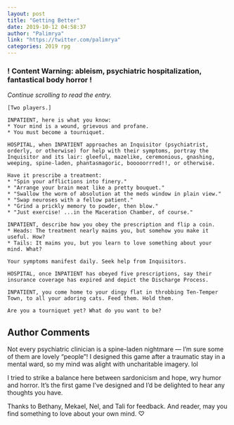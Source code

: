 ```yaml
---
layout: post
title: "Getting Better"
date: 2019-10-12 04:58:37
author: "Palimrya"
link: "https://twitter.com/palimrya"
categories: 2019 rpg
---
```

<div id="warning"><div id="content"><h3><strong>! Content Warning: ableism, psychiatric hospitalization, fantastical body horror !</strong></h3><i>Continue scrolling to read the entry.</i></div></div>
 
```
[Two players.]

INPATIENT, here is what you know:
* Your mind is a wound, grievous and profane.
* You must become a tourniquet.

HOSPITAL, when INPATIENT approaches an Inquisitor (psychiatrist, orderly, or otherwise) for help with their symptoms, portray the Inquisitor and its lair: gleeful, mazelike, ceremonious, gnashing, weeping, spine-laden, phantasmagoric, booooorrred!!, or otherwise.

Have it prescribe a treatment:
* "Spin your afflictions into finery."
* "Arrange your brain meat like a pretty bouquet."
* "Swallow the worm of absolution at the meds window in plain view."
* "Swap neuroses with a fellow patient."
* "Grind a prickly memory to powder, then blow."
* "Just exercise! ...in the Maceration Chamber, of course."

INPATIENT, describe how you obey the prescription and flip a coin.
* Heads: The treatment nearly maims you, but somehow you make it useful. How?
* Tails: It maims you, but you learn to love something about your mind. What?

Your symptoms manifest daily. Seek help from Inquisitors.

HOSPITAL, once INPATIENT has obeyed five prescriptions, say their insurance coverage has expired and depict the Discharge Process.

INPATIENT, you come home to your dingy flat in throbbing Ten-Temper Town, to all your adoring cats. Feed them. Hold them.

Are you a tourniquet yet? What do you want to be?
```
## Author Comments
Not every psychiatric clinician is a spine-laden nightmare — I’m sure some of them are lovely “people”! I designed this game after a traumatic stay in a mental ward, so my mind was alight with uncharitable imagery. lol

I tried to strike a balance here between sardonicism and hope, wry humor and horror. It’s the first game I’ve designed and I’d be delighted to hear any thoughts you have.

Thanks to Bethany, Mekael, Nel, and Tali for feedback. And reader, may you find something to love about your own mind. ♡
